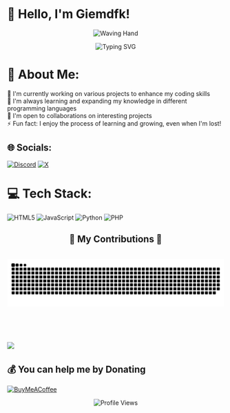 # 👋 Hello, I'm Giemdfk!

<p align="center">
  <img src="https://camo.githubusercontent.com/d552948e7884c41fde2d32b9221d79f0df2076c7d824aaab954ca93f53d95884/68747470733a2f2f6d656469612e67697068792e636f6d2f6d656469612f6876524a434c467a6361737252346961377a2f67697068792e676966" alt="Waving Hand">
</p>

<p align="center">
  <img src="https://readme-typing-svg.herokuapp.com?font=Fira+Code&pause=1000&color=2E8B57&width=435&lines=Hello%2C+I'm+Giemdfk!;Welcome+to+my+GitHub+Profile!;Always+learning+new+things!" alt="Typing SVG">
</p>

# 💫 About Me:
🔭 I'm currently working on various projects to enhance my coding skills<br>🌱 I'm always learning and expanding my knowledge in different programming languages<br>👯 I'm open to collaborations on interesting projects<br>⚡ Fun fact: I enjoy the process of learning and growing, even when I'm lost!


## 🌐 Socials:
[![Discord](https://img.shields.io/badge/Discord-%237289DA.svg?logo=discord&logoColor=white)](https://discord.gg/giehehe) [![X](https://img.shields.io/badge/X-black.svg?logo=X&logoColor=white)](https://x.com/conkanggy) 

# 💻 Tech Stack:
![HTML5](https://img.shields.io/badge/html5-%23E34F26.svg?style=for-the-badge&logo=html5&logoColor=white) ![JavaScript](https://img.shields.io/badge/javascript-%23323330.svg?style=for-the-badge&logo=javascript&logoColor=%23F7DF1E) ![Python](https://img.shields.io/badge/python-3670A0?style=for-the-badge&logo=python&logoColor=ffdd54) ![PHP](https://img.shields.io/badge/php-%23777BB4.svg?style=for-the-badge&logo=php&logoColor=white)

<div align="center">
  <h2>🐍 My Contributions 🐍</h2>
  <br>
  <img alt="snake eating my contributions" src="https://raw.githubusercontent.com/salesp07/salesp07/output/github-contribution-grid-snake.svg" />
  
  <br/><br/><br/>
</div>

[![](https://visitcount.itsvg.in/api?id=giemdfk'&icon=0&color=0)](https://visitcount.itsvg.in)

  ## 💰 You can help me by Donating
  [![BuyMeACoffee](https://img.shields.io/badge/Buy%20Me%20a%20Coffee-ffdd00?style=for-the-badge&logo=buy-me-a-coffee&logoColor=black)](https://buymeacoffee.com/https://saweria.co/gieskuy) 

  
<!-- Proudly created with GPRM ( https://gprm.itsvg.in ) -->

<p align="center">
  <img src="https://komarev.com/ghpvc/?username=giemdfk&style=for-the-badge" alt="Profile Views">
</p>


